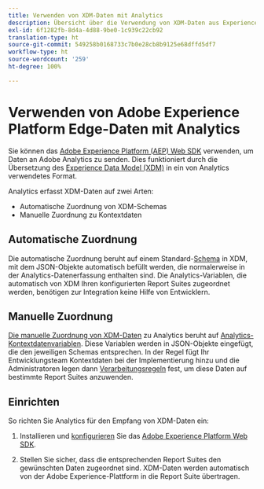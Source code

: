 ```yaml
---
title: Verwenden von XDM-Daten mit Analytics
description: Übersicht über die Verwendung von XDM-Daten aus Experience Platform in Adobe Analytics
exl-id: 6f1282fb-8d4a-4d88-9be0-1c939c22cb92
translation-type: ht
source-git-commit: 549258b0168733c7b0e28cb8b9125e68dffd5df7
workflow-type: ht
source-wordcount: '259'
ht-degree: 100%

---
```


# Verwenden von Adobe Experience Platform Edge-Daten mit Analytics

Sie können das [Adobe Experience Platform (AEP) Web SDK](https://docs.adobe.com/content/help/de-DE/launch/using/extensions-ref/adobe-extension/aep-extension/overview.html) verwenden, um Daten an Adobe Analytics zu senden. Dies funktioniert durch die Übersetzung des [Experience Data Model (XDM)](https://docs.adobe.com/content/help/de-DE/experience-platform/xdm/home.html) in ein von Analytics verwendetes Format.

Analytics erfasst XDM-Daten auf zwei Arten:

* Automatische Zuordnung von XDM-Schemas
* Manuelle Zuordnung zu Kontextdaten

## Automatische Zuordnung

Die automatische Zuordnung beruht auf einem Standard-[Schema](https://docs.adobe.com/content/help/de-DE/experience-platform/xdm/schema/composition.html) in XDM, mit dem JSON-Objekte automatisch befüllt werden, die normalerweise in der Analytics-Datenerfassung enthalten sind. Die Analytics-Variablen, die automatisch von XDM Ihren konfigurierten Report Suites zugeordnet werden, benötigen zur Integration keine Hilfe von Entwicklern.

## Manuelle Zuordnung

[Die manuelle Zuordnung von XDM-Daten](xdm-manual.md) zu Analytics beruht auf [Analytics-Kontextdatenvariablen](../vars/page-vars/contextdata.md). Diese Variablen werden in JSON-Objekte eingefügt, die den jeweiligen Schemas entsprechen. In der Regel fügt Ihr Entwicklungsteam Kontextdaten bei der Implementierung hinzu und die Administratoren legen dann [Verarbeitungsregeln](/help/admin/admin/c-processing-rules/c-processing-rules-configuration/t-processing-rules.md) fest, um diese Daten auf bestimmte Report Suites anzuwenden.

## Einrichten

So richten Sie Analytics für den Empfang von XDM-Daten ein:

1. Installieren und [konfigurieren](https://docs.adobe.com/content/help/de-DE/experience-platform/edge/fundamentals/configuring-the-sdk.html) Sie das [Adobe Experience Platform Web SDK](https://docs.adobe.com/content/help/de-DE/experience-platform/edge/fundamentals/installing-the-sdk.html).

2. Stellen Sie sicher, dass die entsprechenden Report Suites den gewünschten Daten zugeordnet sind. XDM-Daten werden automatisch von der Adobe Experience-Plattform in die Report Suite übertragen.
